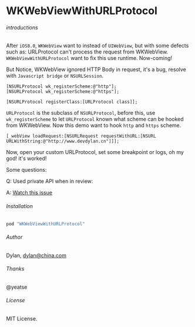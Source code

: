 # WKWebViewWithURLProtocol

###### introductions

After `iOS8.0`, `WKWebView` want to instead of `UIWebView`, but with some defects such as: URLProtocol can't process the request from WKWebView.
`WKWebViewWithURLProtocol` want to fix this use runtime. Now-coming!

But Notice, WKWebView ignored HTTP Body in request, it's a bug, resolve with `Javascript bridge` or `NSURLSession`.

```objc
[NSURLProtocol wk_registerScheme:@"http"];
[NSURLProtocol wk_registerScheme:@"https"];

[NSURLProtocol registerClass:[URLProtocol class]];
```

`URLProtocol` is the subclass of `NSURLProtocol`, before this, use `wk_registerScheme` to let `URLProtocol` known what scheme can be hooked from WKWebView. Now this demo want to hook `http` and `https` scheme.

```objc
[_webView loadRequest:[NSURLRequest requestWithURL:[NSURL URLWithString:@"http://www.devdylan.cn"]]];
```

Now, open your custom URLProtocol, set some breakpoint or logs, oh my god! it's worked!

Some questions: 

Q: Used private API when in review:

A: [Watch this issue](https://github.com/brave/browser-ios/issues/96#issuecomment-260365341)

###### Installation

```ruby
pod "WKWebViewWithURLProtocol"
```

###### Author

Dylan, dylan@china.com

###### Thanks

@yeatse <Original repo without cocoapods>

###### License

MIT License.
